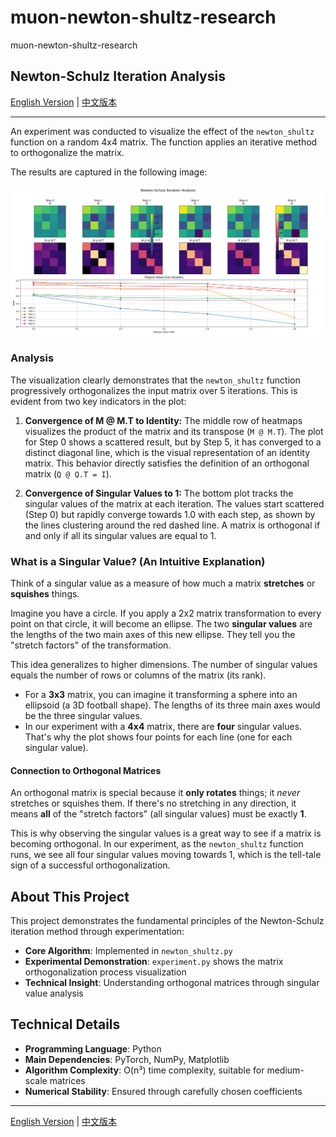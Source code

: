 # muon-newton-shultz-research
muon-newton-shultz-research

## Newton-Schulz Iteration Analysis

[English Version](README.md) | [中文版本](README_CN.md)

---

An experiment was conducted to visualize the effect of the `newton_shultz` function on a random 4x4 matrix. The function applies an iterative method to orthogonalize the matrix.

The results are captured in the following image:

![Matrix Transformation Visualization](matrix_transformation.png)

### Analysis

The visualization clearly demonstrates that the `newton_shultz` function progressively orthogonalizes the input matrix over 5 iterations. This is evident from two key indicators in the plot:

1.  **Convergence of M @ M.T to Identity:** The middle row of heatmaps visualizes the product of the matrix and its transpose (`M @ M.T`). The plot for Step 0 shows a scattered result, but by Step 5, it has converged to a distinct diagonal line, which is the visual representation of an identity matrix. This behavior directly satisfies the definition of an orthogonal matrix (`Q @ Q.T = I`).

2.  **Convergence of Singular Values to 1:** The bottom plot tracks the singular values of the matrix at each iteration. The values start scattered (Step 0) but rapidly converge towards 1.0 with each step, as shown by the lines clustering around the red dashed line. A matrix is orthogonal if and only if all its singular values are equal to 1.

### What is a Singular Value? (An Intuitive Explanation)

Think of a singular value as a measure of how much a matrix **stretches** or **squishes** things.

Imagine you have a circle. If you apply a 2x2 matrix transformation to every point on that circle, it will become an ellipse. The two **singular values** are the lengths of the two main axes of this new ellipse. They tell you the "stretch factors" of the transformation.

This idea generalizes to higher dimensions. The number of singular values equals the number of rows or columns of the matrix (its rank).

- For a **3x3** matrix, you can imagine it transforming a sphere into an ellipsoid (a 3D football shape). The lengths of its three main axes would be the three singular values.
- In our experiment with a **4x4** matrix, there are **four** singular values. That's why the plot shows four points for each line (one for each singular value).

#### Connection to Orthogonal Matrices

An orthogonal matrix is special because it **only rotates** things; it *never* stretches or squishes them. If there's no stretching in any direction, it means **all** of the "stretch factors" (all singular values) must be exactly **1**.

This is why observing the singular values is a great way to see if a matrix is becoming orthogonal. In our experiment, as the `newton_shultz` function runs, we see all four singular values moving towards 1, which is the tell-tale sign of a successful orthogonalization.

## About This Project

This project demonstrates the fundamental principles of the Newton-Schulz iteration method through experimentation:

- **Core Algorithm**: Implemented in `newton_shultz.py`
- **Experimental Demonstration**: `experiment.py` shows the matrix orthogonalization process visualization
- **Technical Insight**: Understanding orthogonal matrices through singular value analysis

## Technical Details

- **Programming Language**: Python
- **Main Dependencies**: PyTorch, NumPy, Matplotlib
- **Algorithm Complexity**: O(n³) time complexity, suitable for medium-scale matrices
- **Numerical Stability**: Ensured through carefully chosen coefficients

---

[English Version](README.md) | [中文版本](README_CN.md)
